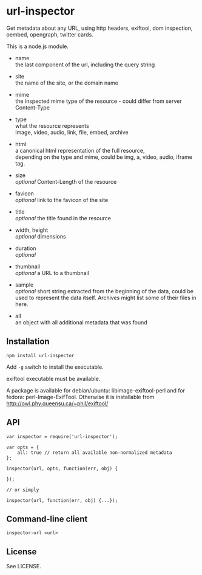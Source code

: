 url-inspector
=============

Get metadata about any URL,
using http headers, exiftool, dom inspection, oembed, opengraph, twitter cards.

This is a node.js module.


* name  
  the last component of the url, including the query string

* site  
  the name of the site, or the domain name

* mime  
  the inspected mime type of the resource - could differ from server Content-Type

* type  
  what the resource represents  
  image, video, audio, link, file, embed, archive

* html  
  a canonical html representation of the full resource,  
  depending on the type and mime, could be img, a, video, audio, iframe tag.

* size  
  *optional* Content-Length of the resource

* favicon  
  *optional* link to the favicon of the site

* title  
  *optional* the title found in the resource

* width, height  
  *optional* dimensions

* duration  
  *optional*

* thumbnail  
  *optional* a URL to a thumbnail

* sample  
  *optional* short string extracted from the beginning of the data, could be
  used to represent the data itself. Archives might list some of their files
  in here.

* all  
  an object with all additional metadata that was found


Installation
------------

```
npm install url-inspector
```

Add `-g` switch to install the executable.

exiftool executable must be available.

A package is available for debian/ubuntu: libimage-exiftool-perl
and for fedora: perl-Image-ExifTool.
Otherwise it is installable from
http://owl.phy.queensu.ca/~phil/exiftool/


API
---

```
var inspector = require('url-inspector');

var opts = {
	all: true // return all available non-normalized metadata
};

inspector(url, opts, function(err, obj) {

});

// or simply

inspector(url, function(err, obj) {...});

```

Command-line client
-------------------

```
inspector-url <url>
```

License
-------

See LICENSE.

